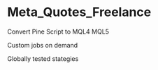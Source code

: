# Meta_Quotes_Freelance
Convert Pine Script to MQL4 MQL5

Custom jobs on demand

Globally tested stategies

